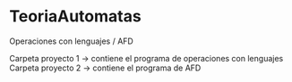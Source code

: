 # TeoriaAutomatas
Operaciones con lenguajes / AFD

Carpeta proyecto 1 -> contiene el programa de operaciones con lenguajes 
Carpeta proyecto 2 -> contiene el programa de AFD
